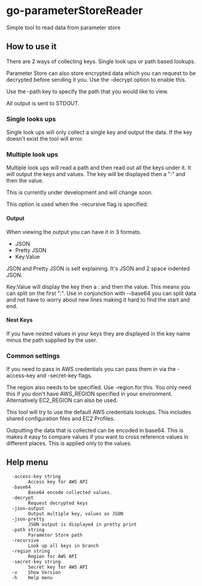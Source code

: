 # go-parameterStoreReader

Simple tool to read data from parameter store

## How to use it

There are 2 ways of collecting keys. Single look ups or path based lookups.

Parameter Store can also store encrypted data which you can request to be decrypted before sending it you.
Use the -decrypt option to enable this.

Use the -path key to specify the path that you would like to view.

All output is sent to STDOUT.

### Single looks ups

Single look ups will only collect a single key and output the data. If the key doesn't exist the tool will error.

### Multiple look ups

Multiple look ups will read a path and then read out all the keys under it.
It will output the keys and values. The key will be displayed then a ":" and then the value.

This is currently under development and will change soon.

This option is used when the -recursive flag is specified.

#### Output

When viewing the output you can have it in 3 formats.

- JSON
- Pretty JSON
- Key:Value

JSON and Pretty JSON is self explaining. It's JSON and 2 space indented JSON.

Key:Value will display the key then a : and then the value. This means you can split on the first ":".
Use in conjunction with --base64 you can split data and not have to worry about new lines making it hard to find the start and end.

#### Nest Keys

If you have nested values in your keys they are displayed in the key name minus the path supplied by the user.

### Common settings

If you need to pass in AWS credentials you can pass them in via the -access-key and -secret-key flags.

The region also needs to be specified. Use -region for this. You only need this if you don't have AWS_REGION specified in your environment. Alternatively EC2_REGION can also be used.

This tool will try to use the default AWS credentials lookups. This includes shared configuration files and EC2 Profiles.

Outputting the data that is collected can be encoded in base64. This is makes it easy to compare values if you want to cross reference values in different places. This is applied only to the values.

## Help menu

```
  -access-key string
        Access key for AWS API
  -base64
        Base64 encode collected values.
  -decrypt
        Request decrypted keys
  -json-output
        Output multiple key, values as JSON
  -json-pretty
        JSON output is displayed in pretty print
  -path string
        Parameter Store path
  -recursive
        Look up all keys in branch
  -region string
        Region for AWS API
  -secret-key string
        Secret key for AWS API
  -v    Show Version
  -h    Help menu
```